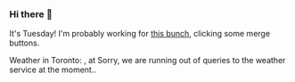 ### Hi there :wave:

It's Tuesday! I'm probably working for [this bunch](https://github.com/kohofinancial), clicking some merge buttons.

Weather in Toronto: , at Sorry, we are running out of queries to the weather service at the moment..
